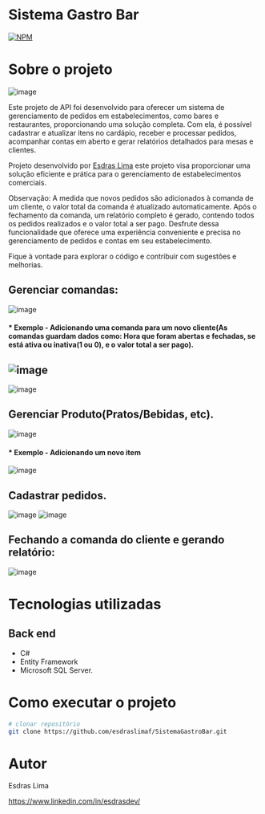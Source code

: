 # Sistema Gastro Bar
[![NPM](https://img.shields.io/npm/l/react)](https://github.com/esdraslimaf/SistemaGastroBar/blob/main/LICENSE) 

# Sobre o projeto
![image](https://github.com/esdraslimaf/SistemaGastroBar/assets/101669187/58cf5514-de5b-4ead-8ca0-f74542dc3907)

Este projeto de API foi desenvolvido para oferecer um sistema de gerenciamento de pedidos em estabelecimentos, como bares e restaurantes, proporcionando uma solução completa. Com ela, é possível cadastrar e atualizar itens no cardápio, receber e processar pedidos, acompanhar contas em aberto e gerar relatórios detalhados para mesas e clientes. 

Projeto desenvolvido por [Esdras Lima](https://www.linkedin.com/in/esdrasdev/) este projeto visa proporcionar uma solução eficiente e prática para o gerenciamento de estabelecimentos comerciais.

Observação: A medida que novos pedidos são adicionados à comanda de um cliente, o valor total da comanda é atualizado automaticamente. Após o fechamento da comanda, um relatório completo é gerado, contendo todos os pedidos realizados e o valor total a ser pago. Desfrute dessa funcionalidade que oferece uma experiência conveniente e precisa no gerenciamento de pedidos e contas em seu estabelecimento.

Fique à vontade para explorar o código e contribuir com sugestões e melhorias.

## Gerenciar comandas:
![image](https://github.com/esdraslimaf/SistemaGastroBar/assets/101669187/8345cbf4-3c4f-4d31-bb64-f1b702f3e873) 
#### * Exemplo - Adicionando uma comanda para um novo cliente(As comandas guardam dados como: Hora que foram abertas e fechadas, se está ativa ou inativa(1 ou 0), e o valor total a ser pago).
![image](https://github.com/esdraslimaf/SistemaGastroBar/assets/101669187/f3dd9154-fde2-46d8-b428-a56e06f2859d)
-
![image](https://github.com/esdraslimaf/SistemaGastroBar/assets/101669187/831666c4-77ce-496d-9513-b321e7b91df1)




## Gerenciar Produto(Pratos/Bebidas, etc).
![image](https://github.com/esdraslimaf/SistemaGastroBar/assets/101669187/642af0f0-8dae-4ad3-bcea-d813bd084bda)
#### * Exemplo - Adicionando um novo item
![image](https://github.com/esdraslimaf/SistemaGastroBar/assets/101669187/0c8f8a14-3aa2-4d96-9a2c-21f340cd1d65)


## Cadastrar pedidos.
![image](https://github.com/esdraslimaf/SistemaGastroBar/assets/101669187/a8131a51-4b0f-4151-acb3-a0b08640dc18)
![image](https://github.com/esdraslimaf/SistemaGastroBar/assets/101669187/865f0a07-91ed-4743-8e83-4e62e97e8e2b)


## Fechando a comanda do cliente e gerando relatório:
![image](https://github.com/esdraslimaf/SistemaGastroBar/assets/101669187/769a4f47-1ad9-49c4-a332-e3c407030379)




# Tecnologias utilizadas
## Back end
- C#
- Entity Framework
- Microsoft SQL Server.


# Como executar o projeto

```bash
# clonar repositório
git clone https://github.com/esdraslimaf/SistemaGastroBar.git
```

# Autor

Esdras Lima

https://www.linkedin.com/in/esdrasdev/
